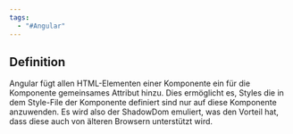 ```yaml
---
tags:
  - "#Angular"
---
```

## Definition
Angular fügt allen HTML-Elementen einer Komponente ein für die Komponente gemeinsames Attribut hinzu. Dies ermöglicht es, Styles die in dem Style-File der Komponente definiert sind nur auf diese Komponente anzuwenden.
Es wird also der ShadowDom emuliert, was den Vorteil hat, dass diese auch von älteren Browsern unterstützt wird.

